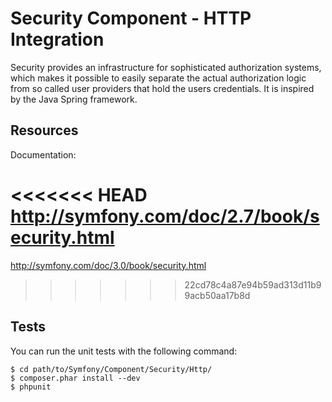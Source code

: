 Security Component - HTTP Integration
=====================================

Security provides an infrastructure for sophisticated authorization systems,
which makes it possible to easily separate the actual authorization logic from
so called user providers that hold the users credentials. It is inspired by
the Java Spring framework.

Resources
---------

Documentation:

<<<<<<< HEAD
http://symfony.com/doc/2.7/book/security.html
=======
http://symfony.com/doc/3.0/book/security.html
>>>>>>> 22cd78c4a87e94b59ad313d11b99acb50aa17b8d

Tests
-----

You can run the unit tests with the following command:

    $ cd path/to/Symfony/Component/Security/Http/
    $ composer.phar install --dev
    $ phpunit
